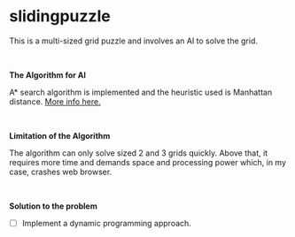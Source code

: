 # slidingpuzzle

This is a multi-sized grid puzzle and involves an AI to solve the grid.

$~$

**The Algorithm for AI**

A* search algorithm is implemented and the heuristic used is Manhattan distance. [More info here.](https://en.wikipedia.org/wiki/A*_search_algorithm#:~:text=A*%20is%20an%20informed%20search,shortest%20time%2C%20etc.)

$~$

**Limitation of the Algorithm**

The algorithm can only solve sized 2 and 3 grids quickly. Above that, it requires more time and demands space and processing power which, in my case, crashes web browser. 

$~$

**Solution to the problem**
- [ ] Implement a dynamic programming approach.

$~$

